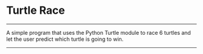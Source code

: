 # Turtle Race

---

A simple program that uses the Python Turtle module to race 6 turtles and let the
user predict which turtle is going to win.

---
